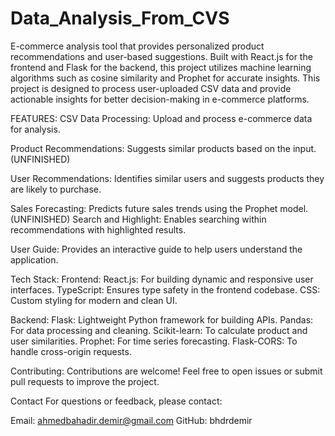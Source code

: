 # Data_Analysis_From_CVS
E-commerce analysis tool that provides personalized product recommendations and user-based suggestions. Built with React.js for the frontend and Flask for the backend, 
this project utilizes machine learning algorithms such as cosine similarity and Prophet for accurate insights. 
This project is designed to process user-uploaded CSV data and provide actionable insights for better decision-making in e-commerce platforms.

FEATURES:
CSV Data Processing:
Upload and process e-commerce data for analysis.

Product Recommendations:
Suggests similar products based on the input. (UNFINISHED)

User Recommendations:
Identifies similar users and suggests products they are likely to purchase.

Sales Forecasting:
Predicts future sales trends using the Prophet model. (UNFINISHED)
Search and Highlight:
Enables searching within recommendations with highlighted results.

User Guide:
Provides an interactive guide to help users understand the application.

Tech Stack:
Frontend:
React.js: For building dynamic and responsive user interfaces.
TypeScript: Ensures type safety in the frontend codebase.
CSS: Custom styling for modern and clean UI.

Backend:
Flask: Lightweight Python framework for building APIs.
Pandas: For data processing and cleaning.
Scikit-learn: To calculate product and user similarities.
Prophet: For time series forecasting.
Flask-CORS: To handle cross-origin requests.

Contributing:
Contributions are welcome! Feel free to open issues or submit pull requests to improve the project.

Contact
For questions or feedback, please contact:

Email: ahmedbahadir.demir@gmail.com
GitHub: bhdrdemir
